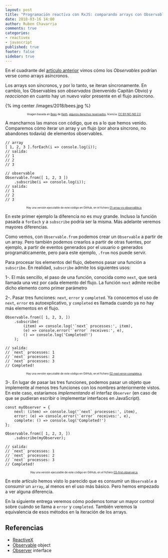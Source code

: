 ```yaml
---
layout: post
title: "Programación reactiva con RxJS: comparando arrays con Observables"
date: 2018-03-16 14:00
author: Ruben Chavarria
comments: true
categories: 
- reactivex
- javascript
published: true
footer: false
sidebar: true
---
```


En el cuadrante del [artículo anterior] vimos cómo los *Observables* podrían
verse como arrays asíncronos.

Los arrays son síncronos, y por lo tanto, se iteran síncronamente. En cambio,
los Observables son *observados* (bienvenido Capitán Obvio) y *reaccionan* en
cuanto hay un nuevo valor presente en el flujo asíncrono.

{% img center /images/2018/bees.jpg %}

<div style="text-align: center">
  <span style="font-size: 60%">
Imagen basada en <a href="https://flic.kr/p/JXSQNN">Bees</a> de <a href="https://www.flickr.com/photos/kbphoto/">Keith</a>, <a href="https://creativecommons.org/licenses/by-nc-nd/2.0/">algunos derechos reservados</a>, licencia: <a href="https://creativecommons.org/licenses/by-nc-nd/2.0/">CC BY-NC-ND 2.0</a>
  </span>
</div>

<!-- more -->

A mancharnos las manos con código, que es a lo que hemos venido. Comparemos
cómo iterar un array y un flujo (por ahora síncrono, no abandones todavía) de
elementos observables.

```
// array
[ 1, 2, 3 ].forEach(i => console.log(i));
// salida:
// 1
// 2
// 3

// observable
Observable.from([ 1, 2, 3 ])
    .subscribe(i => console.log(i));
// salida:
// 1
// 2
// 3
```

<div style="text-align: center">
  <span style="font-size: 60%">
    Hay una versión ejecutable de este código en GitHub, en el fichero <a href="https://github.com/rchavarria/reactive-programming-rxjs/blob/master/02-arrays-vs-observables/01-array-vs-observable.js">01-array-vs-observable.js</a>
  </span>
</div>

En este primer ejemplo la diferencia no es muy grande. Incluso la función
pasada a `forEach` y a `subscribe` podría ser la misma. Más adelante veremos
mayores diferencias.

Como vemos, con `Observable.from` podemos crear un `Observable` a partir de un
array. Pero también podemos crearlos a partir de otras fuentes, por ejemplo, a
partir de eventos generados por el usuario o generados programáticamente, pero
para este ejemplo, `.from` nos puede servir.

Para procesar los elementos del flujo, debemos pasar una función a `subscribe`.
En realidad, `subscribe` admite los siguientes usos:

1-. El más sencillo, el paso de una función, conocida como `next`, que será
llamada una vez por cada elemento del flujo. La función `next` admite recibe
dicho elemento como primer parámetro

2-. Pasar tres funciones: `next`, `error` y `completed`. Ya conocemos el uso de
`next`, `error` es autoexplicativo, y `completed` es llamada cuando ya no hay
más elementos en el flujo.

```
Observable.from([ 1, 2, 3, ])
    .subscribe(
        (item) => console.log('`next` processes:', item),
        (e) => console.error('`error` receives:', e),
        () => console.log('Completed!')
    );

// salida:
// `next` processes: 1
// `next` processes: 2
// `next` processes: 3
// Completed!
```

<div style="text-align: center">
  <span style="font-size: 60%">
    Hay una versión ejecutable de este código en GitHub, en el fichero <a href="https://github.com/rchavarria/reactive-programming-rxjs/blob/master/02-arrays-vs-observables/02-next-error-complete.js">02-next-error-complete.js</a>
  </span>
</div>

3-. En lugar de pasar las tres funciones, podemos pasar un objeto que
implemente al menos tres funciones con los nombres anteriormente vistos. En
este caso, estaríamos *implementando* el interfaz `Observer` (en caso de que se
pudieran escribir o implementar interfaces en JavaScript).

```
const myObserver = {
    next: (item) => console.log('`next` processes:', item),
    error: (e) => console.error('`error` receives:', e),
    complete: () => console.log('Completed!')
};

Observable.from([ 1, 2, 3, ])
    .subscribe(myObserver);

// salida:
// `next` processes: 1
// `next` processes: 2
// `next` processes: 3
// Completed!
```

<div style="text-align: center">
  <span style="font-size: 60%">
    Hay una versión ejecutable de este código en GitHub, en el fichero <a href="https://github.com/rchavarria/reactive-programming-rxjs/blob/master/02-arrays-vs-observables/03-first-observer.js">03-first-observer.js</a>
  </span>
</div>

En este artículo hemos visto lo parecido que es consumir un `Observable` a
consumir un `array`, al menos en el uso más básico. Pero hemos empezado a ver
alguna diferencia.

En la siguiente entrega veremos cómo podemos tomar un mayor control sobre
cuándo se llama a `error` y `completed`. También veremos la equivalencia de
esos métodos en la iteración de los arrays.

## Referencias

- [ReactiveX]
- [Observable] object
- [Observer] interface

[artículo anterior]: /blog/2017/12/12/programacion-reactiva-javascript/
[ReactiveX]: http://reactivex.io/
[Observable]: http://reactivex.io/rxjs/class/es6/Observable.js~Observable.html
[Observer]: http://reactivex.io/rxjs/class/es6/MiscJSDoc.js~ObserverDoc.html

